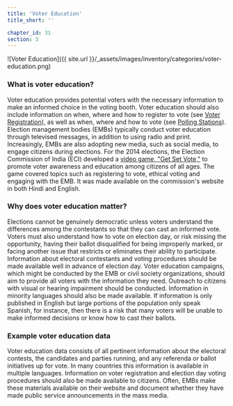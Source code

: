 ```yaml
---
title: 'Voter Education'
title_short: ''

chapter_id: 31
section: 3
---
```


![Voter Education]({{ site.url }}/\_assets/images/inventory/categories/voter-education.png)

### What is voter education?

Voter education provides potential voters with the necessary information to make an informed choice in the voting booth. Voter education should also include information on when, where and how to register to vote (see [Voter Registration](/en/guide/key-categories/voter-registration/)), as well as when, where and how to vote (see [Polling Stations](/en/guide/key-categories/polling-stations/)). Election management bodies (EMBs) typically conduct voter education through televised messages, in addition to using radio and print. Increasingly, EMBs are also adopting new media, such as social media, to engage citizens during elections. For the 2014 elections, the Election Commission of India (ECI) developed a [video game, "Get Set Vote,"](http://eci.nic.in/eci_main1/Sveep/maze_english/index_english.html) to promote voter awareness and education among citizens of all ages. The game covered topics such as registering to vote, ethical voting and engaging with the EMB. It was made available on the commission's website in both Hindi and English.

### Why does voter education matter?

Elections cannot be genuinely democratic unless voters understand the differences among the contestants so that they can cast an informed vote. Voters must also understand how to vote on election day, or risk missing the opportunity, having their ballot disqualified for being improperly marked, or facing another issue that restricts or eliminates their ability to participate. Information about electoral contestants and voting procedures should be made available well in advance of election day. Voter education campaigns, which might be conducted by the EMB or civil society organizations, should aim to provide all voters with the information they need. Outreach to citizens with visual or hearing impairment should be conducted. Information in minority languages should also be made available. If information is only published in English but large portions of the population only speak Spanish, for instance, then there is a risk that many voters will be unable to make informed decisions or know how to cast their ballots.

### Example voter education data

Voter education data consists of all pertinent information about the electoral contests, the candidates and parties running, and any referenda or ballot initiatives up for vote. In many countries this information is available in multiple languages. Information on voter registration and election day voting procedures should also be made available to citizens. Often, EMBs make these materials available on their website and document whether they have made public service announcements in the mass media.
